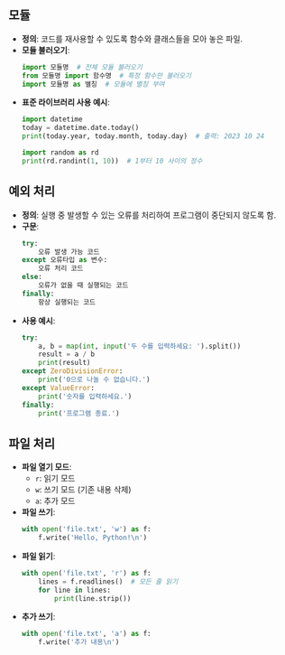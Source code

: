 
## 모듈
- **정의**: 코드를 재사용할 수 있도록 함수와 클래스들을 모아 놓은 파일.
- **모듈 불러오기**:
  ```python
  import 모듈명  # 전체 모듈 불러오기
  from 모듈명 import 함수명  # 특정 함수만 불러오기
  import 모듈명 as 별칭  # 모듈에 별칭 부여
  ```
- **표준 라이브러리 사용 예시**:
  ```python
  import datetime
  today = datetime.date.today()
  print(today.year, today.month, today.day)  # 출력: 2023 10 24

  import random as rd
  print(rd.randint(1, 10))  # 1부터 10 사이의 정수
  ```

## 예외 처리
- **정의**: 실행 중 발생할 수 있는 오류를 처리하여 프로그램이 중단되지 않도록 함.
- **구문**:
  ```python
  try:
      오류 발생 가능 코드
  except 오류타입 as 변수:
      오류 처리 코드
  else:
      오류가 없을 때 실행되는 코드
  finally:
      항상 실행되는 코드
  ```
- **사용 예시**:
  ```python
  try:
      a, b = map(int, input('두 수를 입력하세요: ').split())
      result = a / b
      print(result)
  except ZeroDivisionError:
      print('0으로 나눌 수 없습니다.')
  except ValueError:
      print('숫자를 입력하세요.')
  finally:
      print('프로그램 종료.')
  ```

## 파일 처리
- **파일 열기 모드**:
  - `r`: 읽기 모드
  - `w`: 쓰기 모드 (기존 내용 삭제)
  - `a`: 추가 모드
- **파일 쓰기**:
  ```python
  with open('file.txt', 'w') as f:
      f.write('Hello, Python!\n')
  ```
- **파일 읽기**:
  ```python
  with open('file.txt', 'r') as f:
      lines = f.readlines()  # 모든 줄 읽기
      for line in lines:
          print(line.strip())
  ```
- **추가 쓰기**:
  ```python
  with open('file.txt', 'a') as f:
      f.write('추가 내용\n')
  ```
